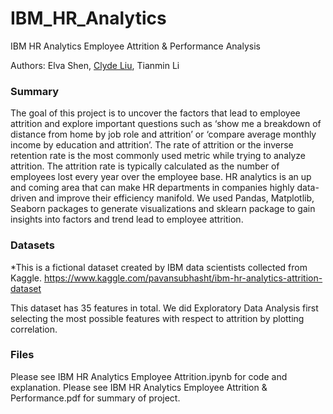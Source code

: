 # IBM_HR_Analytics
IBM HR Analytics Employee Attrition &amp; Performance Analysis

Authors: Elva Shen, [Clyde Liu](https://github.com/clydejliu), Tianmin Li

### Summary
The goal of this project is to uncover the factors that lead to employee attrition and explore important questions such as ‘show me a breakdown of distance from home by job role and attrition’ or ‘compare average monthly income by education and attrition’. The rate of attrition or the inverse retention rate is the most commonly used metric while trying to analyze attrition. The attrition rate is typically calculated as the number of employees lost every year over the employee base. HR analytics is an up and coming area that can make HR departments in companies highly data-driven and improve their efficiency manifold. We used Pandas, Matplotlib, Seaborn packages to generate visualizations and sklearn package to gain insights into factors and trend lead to employee attrition.


### Datasets
*This is a fictional dataset created by IBM data scientists collected from Kaggle.
https://www.kaggle.com/pavansubhasht/ibm-hr-analytics-attrition-dataset

This dataset has 35 features in total. We did Exploratory Data Analysis first selecting the most possible features with respect to attrition by plotting correlation.

### Files
Please see IBM HR Analytics Employee Attrition.ipynb for code and explanation.
Please see IBM HR Analytics Employee Attrition & Performance.pdf for summary of project.

